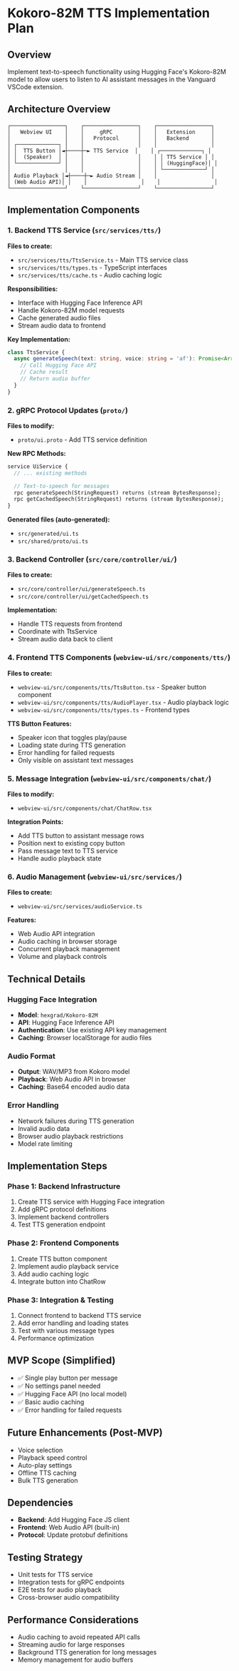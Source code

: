 # Kokoro-82M TTS Implementation Plan

## Overview
Implement text-to-speech functionality using Hugging Face's Kokoro-82M model to allow users to listen to AI assistant messages in the Vanguard VSCode extension.

## Architecture Overview

```
┌─────────────────┐    ┌─────────────────┐    ┌─────────────────┐
│   Webview UI    │    │     gRPC        │    │   Extension     │
│                 │    │   Protocol      │    │   Backend       │
│ ┌─────────────┐ │    │                 │    │                 │
│ │  TTS Button │◄┼────┼─► TTS Service  │    │ ┌─────────────┐ │
│ │  (Speaker)  │ │    │                 │    │ │ TTS Service │ │
│ └─────────────┘ │    │                 │    │ │ (HuggingFace)│ │
│                 │    │                 │    │ └─────────────┘ │
│ Audio Playback │◄┼────┼─► Audio Stream │    │                 │
│ (Web Audio API)│ │    │                 │    │                 │
└─────────────────┘    └─────────────────┘    └─────────────────┘
```

## Implementation Components

### 1. Backend TTS Service (`src/services/tts/`)

**Files to create:**
- `src/services/tts/TtsService.ts` - Main TTS service class
- `src/services/tts/types.ts` - TypeScript interfaces
- `src/services/tts/cache.ts` - Audio caching logic

**Responsibilities:**
- Interface with Hugging Face Inference API
- Handle Kokoro-82M model requests
- Cache generated audio files
- Stream audio data to frontend

**Key Implementation:**
```typescript
class TtsService {
  async generateSpeech(text: string, voice: string = 'af'): Promise<ArrayBuffer> {
    // Call Hugging Face API
    // Cache result
    // Return audio buffer
  }
}
```

### 2. gRPC Protocol Updates (`proto/`)

**Files to modify:**
- `proto/ui.proto` - Add TTS service definition

**New RPC Methods:**
```protobuf
service UiService {
  // ... existing methods

  // Text-to-speech for messages
  rpc generateSpeech(StringRequest) returns (stream BytesResponse);
  rpc getCachedSpeech(StringRequest) returns (stream BytesResponse);
}
```

**Generated files (auto-generated):**
- `src/generated/ui.ts`
- `src/shared/proto/ui.ts`

### 3. Backend Controller (`src/core/controller/ui/`)

**Files to create:**
- `src/core/controller/ui/generateSpeech.ts`
- `src/core/controller/ui/getCachedSpeech.ts`

**Implementation:**
- Handle TTS requests from frontend
- Coordinate with TtsService
- Stream audio data back to client

### 4. Frontend TTS Components (`webview-ui/src/components/tts/`)

**Files to create:**
- `webview-ui/src/components/tts/TtsButton.tsx` - Speaker button component
- `webview-ui/src/components/tts/AudioPlayer.tsx` - Audio playback logic
- `webview-ui/src/components/tts/types.ts` - Frontend types

**TTS Button Features:**
- Speaker icon that toggles play/pause
- Loading state during TTS generation
- Error handling for failed requests
- Only visible on assistant text messages

### 5. Message Integration (`webview-ui/src/components/chat/`)

**Files to modify:**
- `webview-ui/src/components/chat/ChatRow.tsx`

**Integration Points:**
- Add TTS button to assistant message rows
- Position next to existing copy button
- Pass message text to TTS service
- Handle audio playback state

### 6. Audio Management (`webview-ui/src/services/`)

**Files to create:**
- `webview-ui/src/services/audioService.ts`

**Features:**
- Web Audio API integration
- Audio caching in browser storage
- Concurrent playback management
- Volume and playback controls

## Technical Details

### Hugging Face Integration
- **Model**: `hexgrad/Kokoro-82M`
- **API**: Hugging Face Inference API
- **Authentication**: Use existing API key management
- **Caching**: Browser localStorage for audio files

### Audio Format
- **Output**: WAV/MP3 from Kokoro model
- **Playback**: Web Audio API in browser
- **Caching**: Base64 encoded audio data

### Error Handling
- Network failures during TTS generation
- Invalid audio data
- Browser audio playback restrictions
- Model rate limiting

## Implementation Steps

### Phase 1: Backend Infrastructure
1. Create TTS service with Hugging Face integration
2. Add gRPC protocol definitions
3. Implement backend controllers
4. Test TTS generation endpoint

### Phase 2: Frontend Components
1. Create TTS button component
2. Implement audio playback service
3. Add audio caching logic
4. Integrate button into ChatRow

### Phase 3: Integration & Testing
1. Connect frontend to backend TTS service
2. Add error handling and loading states
3. Test with various message types
4. Performance optimization

## MVP Scope (Simplified)
- ✅ Single play button per message
- ✅ No settings panel needed
- ✅ Hugging Face API (no local model)
- ✅ Basic audio caching
- ✅ Error handling for failed requests

## Future Enhancements (Post-MVP)
- Voice selection
- Playback speed control
- Auto-play settings
- Offline TTS caching
- Bulk TTS generation

## Dependencies
- **Backend**: Add Hugging Face JS client
- **Frontend**: Web Audio API (built-in)
- **Protocol**: Update protobuf definitions

## Testing Strategy
- Unit tests for TTS service
- Integration tests for gRPC endpoints
- E2E tests for audio playback
- Cross-browser audio compatibility

## Performance Considerations
- Audio caching to avoid repeated API calls
- Streaming audio for large responses
- Background TTS generation for long messages
- Memory management for audio buffers
